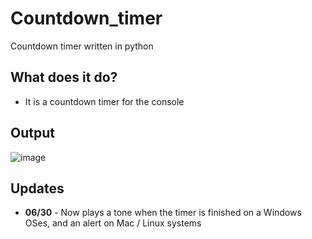 # Countdown_timer
Countdown timer written in python
## What does it do?
* It is a countdown timer for the console
## Output
![image](https://user-images.githubusercontent.com/48565067/176534344-faeceef7-df37-4b10-b074-8de9f1c0c1ca.png)
## Updates
* **06/30** - Now plays a tone when the timer is finished on a Windows OSes, and an alert on Mac / Linux systems
